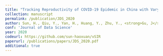 ```yaml
---
title: "Tracking Reproductivity of COVID-19 Epidemic in China with Varying Coefficient SIR Model (with discussion)"
collection: manuscript
permalink: /publication/JDS_2020
author: Sun, H., Qiu, Y., Yan, H., Huang, Y., Zhu, Y., <strong>Gu, J</strong>, Chen, S.X.
conf: 'Journal of Data Science'
year: 2020
codeurl: https://github.com/sun-haoxuan/vSIR
paperurl: /publications/papers/JDS_2020.pdf
additional: true
---
```

